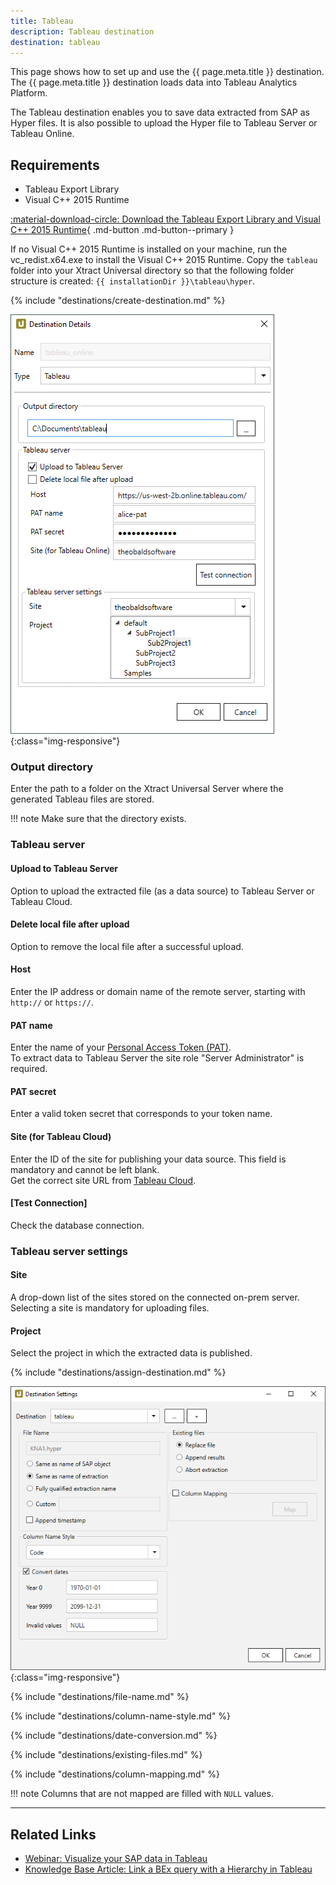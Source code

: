 ```yaml
---
title: Tableau
description: Tableau destination
destination: tableau
---
```


This page shows how to set up and use the {{ page.meta.title }} destination. 
The {{ page.meta.title }} destination loads data into Tableau Analytics Platform. 

The Tableau destination enables you to save data extracted from SAP as Hyper files.
It is also possible to upload the Hyper file to Tableau Server or Tableau Online.

## Requirements

- Tableau Export Library
- Visual C++ 2015 Runtime

[:material-download-circle: Download the Tableau Export Library and Visual C++ 2015 Runtime](https://s3.eu-central-1.amazonaws.com/cdn-files.theobald-software.com/download/XtractUniversal/tableau.zip){ .md-button .md-button--primary }

If no Visual C++ 2015 Runtime is installed on your machine, run the vc_redist.x64.exe to install the Visual C++ 2015 Runtime. 
Copy the `tableau` folder into your Xtract Universal directory so that the following folder structure is created:
`{{ installationDir }}\tableau\hyper`.

{% include "destinations/create-destination.md" %}

![Destination-Details](../../assets/images/xu/documentation/destinations/tableau/destination-details.png){:class="img-responsive"}

### Output directory
Enter the path to a folder on the Xtract Universal Server where the generated Tableau files are stored.

!!! note
	Make sure that the directory exists.

### Tableau server

#### Upload to Tableau Server
Option to upload the extracted file (as a data source) to Tableau Server or Tableau Cloud.

#### Delete local file after upload
Option to remove the local file after a successful upload.

#### Host
Enter the IP address or domain name of the remote server, starting with `http://` or `https://`.

#### PAT name
Enter the name of your [Personal Access Token (PAT)](https://help.tableau.com/current/api/rest_api/en-us/REST/rest_api_concepts_auth.htm#make-a-sign-in-request-with-a-personal-access-token).<br>
To extract data to Tableau Server the site role "Server Administrator" is required.<br>

#### PAT secret
Enter a valid token secret that corresponds to your token name.

#### Site (for Tableau Cloud)
Enter the ID of the site for publishing your data source. 
This field is mandatory and cannot be left blank. <br>
Get the correct site URL from [Tableau Cloud](https://online.tableau.com/#/site/Site/workbooks).

#### [Test Connection]
Check the database connection. 

### Tableau server settings

#### Site
A drop-down list of the sites stored on the connected on-prem server. Selecting a site is mandatory for uploading files. 

#### Project
Select the project in which the extracted data is published. 


{% include "destinations/assign-destination.md" %}

![Destination-settings](../../assets/images/xu/documentation/destinations/tableau/destination-settings.png){:class="img-responsive"}

{% include "destinations/file-name.md" %}

{% include "destinations/column-name-style.md" %}

{% include "destinations/date-conversion.md" %}

{% include "destinations/existing-files.md" %}

{% include "destinations/column-mapping.md" %}

!!! note 
	Columns that are not mapped are filled with `NULL` values.

*****
## Related Links
- [Webinar: Visualize your SAP data in Tableau](https://www.youtube.com/watch?v=X6T3NfVDhJE)
- [Knowledge Base Article: Link a BEx query with a Hierarchy in Tableau](../../knowledge-base/link-bex-query-with-hierarchy.md)
